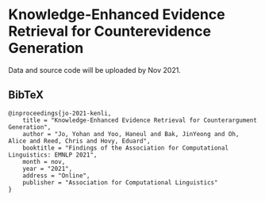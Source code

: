 # Knowledge-Enhanced Evidence Retrieval for Counterevidence Generation

Data and source code will be uploaded by Nov 2021.

## BibTeX
```
@inproceedings{jo-2021-kenli,
    title = "Knowledge-Enhanced Evidence Retrieval for Counterargument Generation",
    author = "Jo, Yohan and Yoo, Haneul and Bak, JinYeong and Oh, Alice and Reed, Chris and Hovy, Eduard",
    booktitle = "Findings of the Association for Computational Linguistics: EMNLP 2021",
    month = nov,
    year = "2021",
    address = "Online",
    publisher = "Association for Computational Linguistics"
}
```
